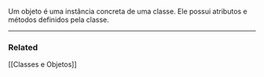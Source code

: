 Um objeto é uma instância concreta de uma classe. Ele possui atributos e métodos definidos pela classe.


----
### Related

[[Classes e Objetos]]
